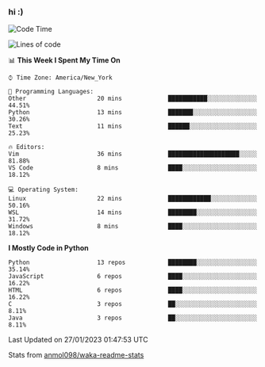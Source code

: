 ### hi :)

<!--START_SECTION:waka-->
![Code Time](http://img.shields.io/badge/Code%20Time-952%20hrs%2012%20mins-blue)

![Lines of code](https://img.shields.io/badge/From%20Hello%20World%20I%27ve%20Written-601%20Thousand%20lines%20of%20code-blue)

📊 **This Week I Spent My Time On** 

```text
⌚︎ Time Zone: America/New_York

💬 Programming Languages: 
Other                    20 mins             ███████████░░░░░░░░░░░░░░   44.51% 
Python                   13 mins             ███████░░░░░░░░░░░░░░░░░░   30.26% 
Text                     11 mins             ██████░░░░░░░░░░░░░░░░░░░   25.23%

🔥 Editors: 
Vim                      36 mins             ████████████████████░░░░░   81.88% 
VS Code                  8 mins              ████░░░░░░░░░░░░░░░░░░░░░   18.12%

💻 Operating System: 
Linux                    22 mins             ████████████░░░░░░░░░░░░░   50.16% 
WSL                      14 mins             ████████░░░░░░░░░░░░░░░░░   31.72% 
Windows                  8 mins              ████░░░░░░░░░░░░░░░░░░░░░   18.12%

```

**I Mostly Code in Python** 

```text
Python                   13 repos            ████████░░░░░░░░░░░░░░░░░   35.14% 
JavaScript               6 repos             ████░░░░░░░░░░░░░░░░░░░░░   16.22% 
HTML                     6 repos             ████░░░░░░░░░░░░░░░░░░░░░   16.22% 
C                        3 repos             ██░░░░░░░░░░░░░░░░░░░░░░░   8.11% 
Java                     3 repos             ██░░░░░░░░░░░░░░░░░░░░░░░   8.11%

```



 Last Updated on 27/01/2023 01:47:53 UTC
<!--END_SECTION:waka-->

Stats from [anmol098/waka-readme-stats](https://github.com/anmol098/waka-readme-stats)